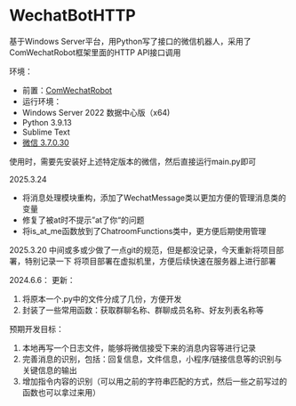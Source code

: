 # WechatBotHTTP

基于Windows Server平台，用Python写了接口的微信机器人，采用了ComWechatRobot框架里面的HTTP API接口调用

环境：
- 前置：[ComWechatRobot](https://github.com/ljc545w/ComWeChatRobot)
- 运行环境：
-   Windows Server 2022 数据中心版（x64)
-   Python 3.9.13
-   Sublime Text
-   [微信 3.7.0.30](https://github.com/tom-snow/wechat-windows-versions/releases/download/v3.7.0.30/WeChatSetup-3.7.0.30.exe)

使用时，需要先安装好上述特定版本的微信，然后直接运行main.py即可


2025.3.24 
- 将消息处理模块重构，添加了WechatMessage类以更加方便的管理消息类的变量
- 修复了被at时不提示”at了你“的问题
- 将is_at_me函数放到了ChatroomFunctions类中，更方便后期使用管理


2025.3.20
中间或多或少做了一点git的规范，但是都没记录，今天重新将项目部署，特别记录一下
将项目部署在虚拟机里，方便后续快速在服务器上进行部署

2024.6.6：
更新：
1. 将原本一个.py中的文件分成了几份，方便开发
2. 封装了一些常用函数：获取群聊名称、群聊成员名称、好友列表名称等

预期开发目标：
1. 本地再写一个日志文件，能够将微信接受下来的消息内容等进行记录
2. 完善消息的识别，包括：回复信息，文件信息，小程序/链接信息等的识别与关键信息的输出
3. 增加指令内容的识别（可以用之前的字符串匹配的方式，然后一些之前写过的函数也可以拿过来用）
